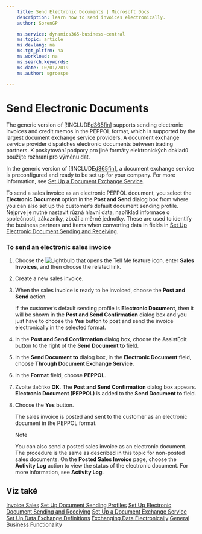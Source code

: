 ```yaml
---
    title: Send Electronic Documents | Microsoft Docs
    description: learn how to send invoices electronically.
    author: SorenGP

    ms.service: dynamics365-business-central
    ms.topic: article
    ms.devlang: na
    ms.tgt_pltfrm: na
    ms.workload: na
    ms.search.keywords:
    ms.date: 10/01/2019
    ms.author: sgroespe

---
```

# Send Electronic Documents
The generic version of [!INCLUDE[d365fin](includes/d365fin_md.md)] supports sending electronic invoices and credit memos in the PEPPOL format, which is supported by the largest document exchange service providers. A document exchange service provider dispatches electronic documents between trading partners. K poskytování podpory pro jiné formáty elektronických dokladů použijte rozhraní pro výměnu dat.

In the generic version of [!INCLUDE[d365fin](includes/d365fin_md.md)], a document exchange service is preconfigured and ready to be set up for your company. For more information, see [Set Up a Document Exchange Service](across-how-to-set-up-a-document-exchange-service.md).

To send a sales invoice as an electronic PEPPOL document, you select the **Electronic Document** option in the **Post and Send** dialog box from where you can also set up the customer’s default document sending profile. Nejprve je nutné nastavit různá hlavní data, například informace o společnosti, zákazníky, zboží a měrné jednotky.  These are used to identify the business partners and items when converting data in fields in [Set Up Electronic Document Sending and Receiving](across-how-to-set-up-electronic-document-sending-and-receiving.md).

### To send an electronic sales invoice

1. Choose the ![Lightbulb that opens the Tell Me feature](media/ui-search/search_small.png "Tell me what you want to do") icon, enter **Sales Invoices**, and then choose the related link.

2. Create a new sales invoice.

3. When the sales invoice is ready to be invoiced, choose the **Post and Send** action.

   If the customer’s default sending profile is **Electronic Document**, then it will be shown in the **Post and Send Confirmation** dialog box and you just have to choose the **Yes** button to post and send the invoice electronically in the selected format.

4. In the **Post and Send Confirmation** dialog box, choose the AssistEdit button to the right of the **Send Document to** field.

5. In the **Send Document to** dialog box, in the **Electronic Document** field, choose **Through Document Exchange Service**.

6. In the **Format** field, choose **PEPPOL**.

7. Zvolte tlačítko **OK**. The **Post and Send Confirmation** dialog box appears. **Electronic Document (PEPPOL)** is added to the **Send Document to** field.

8. Choose the **Yes** button.

   The sales invoice is posted and sent to the customer as an electronic document in the PEPPOL format.

   > [!NOTE]
   > You can also send a posted sales invoice as an electronic document. The procedure is the same as described in this topic for non-posted sales documents. On the **Posted Sales Invoice** page, choose the **Activity Log** action to view the status of the electronic document. For more information, see **Activity Log**.

## Viz také
[Invoice Sales](sales-how-invoice-sales.md)
[Set Up Document Sending Profiles](sales-how-setup-document-send-profiles.md)
[Set Up Electronic Document Sending and Receiving](across-how-to-set-up-electronic-document-sending-and-receiving.md)
[Set Up a Document Exchange Service](across-how-to-set-up-a-document-exchange-service.md)
[Set Up Data Exchange Definitions](across-how-to-set-up-data-exchange-definitions.md)
[Exchanging Data Electronically](across-data-exchange.md)
[General Business Functionality](ui-across-business-areas.md)
